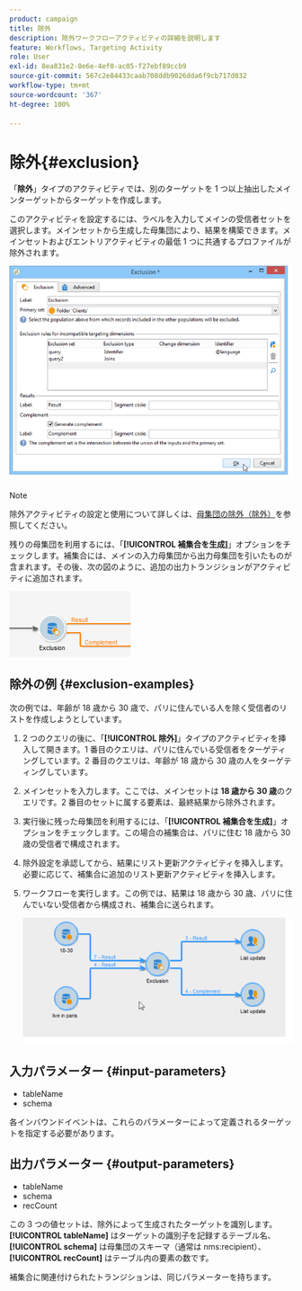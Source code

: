 ```yaml
---
product: campaign
title: 除外
description: 除外ワークフローアクティビティの詳細を説明します
feature: Workflows, Targeting Activity
role: User
exl-id: 8ea831e2-8e6e-4ef0-ac05-f27ebf89ccb9
source-git-commit: 567c2e84433caab708ddb9026dda6f9cb717d032
workflow-type: tm+mt
source-wordcount: '367'
ht-degree: 100%

---
```


# 除外{#exclusion}



「**除外**」タイプのアクティビティでは、別のターゲットを 1 つ以上抽出したメインターゲットからターゲットを作成します。

このアクティビティを設定するには、ラベルを入力してメインの受信者セットを選択します。メインセットから生成した母集団により、結果を構築できます。メインセットおよびエントリアクティビティの最低 1 つに共通するプロファイルが除外されます。

![](assets/s_user_segmentation_exclu.png)

>[!NOTE]
>
>除外アクティビティの設定と使用について詳しくは、[母集団の除外（除外）](targeting-workflows.md#excluding-a-population--exclusion-)を参照してください。

残りの母集団を利用するには、「**[!UICONTROL 補集合を生成]**」オプションをチェックします。補集合には、メインの入力母集団から出力母集団を引いたものが含まれます。その後、次の図のように、追加の出力トランジションがアクティビティに追加されます。

![](assets/s_user_segmentation_exclu_compl.png)

## 除外の例 {#exclusion-examples}

次の例では、年齢が 18 歳から 30 歳で、パリに住んでいる人を除く受信者のリストを作成しようとしています。

1. 2 つのクエリの後に、「**[!UICONTROL 除外]**」タイプのアクティビティを挿入して開きます。1 番目のクエリは、パリに住んでいる受信者をターゲティングしています。2 番目のクエリは、年齢が 18 歳から 30 歳の人をターゲティングしています。
1. メインセットを入力します。ここでは、メインセットは **18 歳から 30 歳**&#x200B;のクエリです。2 番目のセットに属する要素は、最終結果から除外されます。
1. 実行後に残った母集団を利用するには、「**[!UICONTROL 補集合を生成]**」オプションをチェックします。この場合の補集合は、パリに住む 18 歳から 30 歳の受信者で構成されます。
1. 除外設定を承認してから、結果にリスト更新アクティビティを挿入します。必要に応じて、補集合に追加のリスト更新アクティビティを挿入します。
1. ワークフローを実行します。この例では、結果は 18 歳から 30 歳、パリに住んでいない受信者から構成され、補集合に送られます。

   ![](assets/exclusion_example.png)

## 入力パラメーター {#input-parameters}

* tableName
* schema

各インバウンドイベントは、これらのパラメーターによって定義されるターゲットを指定する必要があります。

## 出力パラメーター {#output-parameters}

* tableName
* schema
* recCount

この 3 つの値セットは、除外によって生成されたターゲットを識別します。**[!UICONTROL tableName]** はターゲットの識別子を記録するテーブル名、**[!UICONTROL schema]** は母集団のスキーマ（通常は nms:recipient）、**[!UICONTROL recCount]** はテーブル内の要素の数です。

補集合に関連付けられたトランジションは、同じパラメーターを持ちます。
